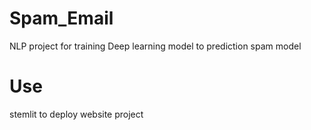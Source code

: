 # Spam_Email
NLP project for training Deep learning model to prediction spam model
# Use 
stemlit to deploy website project
